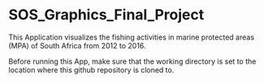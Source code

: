 # SOS_Graphics_Final_Project

This Application visualizes the fishing activities in marine protected areas (MPA) of South Africa from 2012 to 2016.

Before running this App, make sure that the working directory is set to the location where this github repository is cloned to.